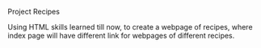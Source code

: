 Project Recipes

Using HTML skills learned till now, to create a webpage of recipes,
where index page will have different link for webpages of different recipes.
